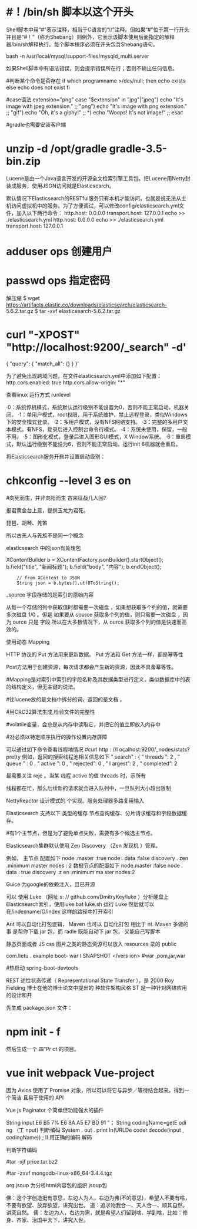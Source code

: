 # #！/bin/sh  脚本以这个开头
Shell脚本中用“#”表示注释，相当于C语言的“//”注释。但如果“#”位于第一行开头并且是“#！”（称为Shebang）则例外，它表示该脚本使用后面指定的解释器/bin/sh解释执行。每个脚本程序必须在开头包含Shebang语句。



bash -n  /usr/local/mysql/support-files/mysqld_multi.server

如果Shell脚本中有语法错误，则会提示错误所在行；否则不输出任何信息。

#判断某个命令是否存在
if which programname >/dev/null; then
    echo exists
else
    echo does not exist
fi


#case语法
extension="png"
case "$extension" in
  "jpg"|"jpeg")
    echo "It's image with jpeg extension."
  ;;
  "png")
    echo "It's image with png extension."
  ;;
  "gif")
    echo "Oh, it's a giphy!"
  ;;
  *)
    echo "Woops! It's not image!"
  ;;
esac


#gradle也需要安装客户端
# unzip -d /opt/gradle gradle-3.5-bin.zip

Lucene是由一个Java语言开发的开源全文检索引擎工具包。把Lucene用Netty封装成服务，使用JSON访问就是Elasticsearch。

默认情况下Elasticsearch的RESTful服务只有本机才能访问，也就是说无法从主机访问虚拟机中的服务。为了方便调试，可以修改config/elasticsearch.yml文件，加入以下两行命令：
http.host: 0.0.0.0
transport.host: 127.0.0.1
echo >> ./elasticsearch.yml http.host: 0.0.0.0
echo >> ./elasticsearch.yml transport.host: 127.0.0.1

# adduser ops 创建用户
# passwd ops  指定密码

解压缩
$ wget https://artifacts.elastic.co/downloads/elasticsearch/elasticsearch-
5.6.2.tar.gz
$ tar -xvf elasticsearch-5.6.2.tar.gz

# curl "-XPOST" "http://localhost:9200/_search" -d'
  {
     "query": {
       "match_all": {}
     }
  }'

为了避免出现跨域问题，在文件elasticsearch.yml中添加如下配置：
http.cors.enabled: true
http.cors.allow-origin: "*"


查看linux 运行方式  runlevel

·0：系统停机模式，系统默认运行级别不能设置为0，否则不能正常启动，机器关闭。
·1：单用户模式，root权限，用于系统维护，禁止远程登录，类似Windows下的安全模式登录。
·2：多用户模式，没有NFS网络支持。
·3：完整的多用户文本模式，有NFS，登录后进入控制台命令行模式。
·4：系统未使用，保留，一般不用。
·5：图形化模式，登录后进入图形GUI模式，X Window系统。
·6：重启模式，默认运行级别不能设为6，否则不能正常启动。运行init 6机器就会重启。

将Elasticsearch服务开启并设置启动级别：
# chkconfig --level 3 es on

#向死而生，并非向阳而生
古来征战几人回?

报君黄金台上意，提携玉龙为君死。

琵琶、胡琴、羌笛

所以古羌人与羌族不是同一个概念

elasticsearch 中的json有处理包

XContentBuilder b = XContentFactory.jsonBuilder().startObject();
		b.field("title", "新闻标题");
		b.field("body", "内容");
		b.endObject();

		// from XContent to JSON
		String json = b.bytes().utf8ToString();


_source 宇段存储的是索引的原始内容

从每一个存储的列中获取值时都需要一次磁盘 ，如果想获取多个列的值，就需要多次磁盘 1/0 。但是
如果要从 source 获取多个列的值，则只需要一次磁盘 ，因为 ource 只是 字段
所以在大多数情况下，从 ource 获取多个列的值是快速而高效的。

使用动态 Mapping

HTTP 协议的 Put 方法用来更新数据。 Put 方法和 Get 方法一样，都是幂等性

Post方法用于创建资源，每次请求都会产生新的资源，因此不具备幕等性。

#Mapping是对索引中索引的宇段名称及其数据类型进行定义，类似数据库中的表的结构定义，但无主键的说法。

#往lucene放的是文档中拆分的词，返回的是文档 。

#用CRC32算法生成,检验文件的完整性

#volatile变量，会总是从内存中读取它，并把它的值立即放入内存中

#对必须以特定顺序执行的操作设置内存屏障

可以通过如下命令查看线程地情况
#curl http : //l ocalhost:9200/_nodes/stats?pretty 
例如，返回的搜索线程池相关信息如下
” search" : { 
” threads ”: 2 , 
” queue " : 0 , 
” active ”: 0 , 
" rejected”: 0 , 
” l argest”: 2 , 
” completed”: 2

最需要关注 reje 。当某 线程 active 的值 threads 时，示所有

线程都在忙，那么后续新的请求就会进入队列中，一旦队列大小超出限制

NettyReactor 设计模式的 个实现。服务处理器多路复用输入

Elasticsearch 支持以下 类型的缓存 节点查询缓存、分片请求缓存和宇段数据缓存。

#有1个主节点，但是为了避免单点失败，需要有多个候选主节点。

Elasticsearch集群默认使用 Zen Discovery （Zen 发现机 ）管理。


例如， 主节点 配置如下
node .master :true 
node . data :false 
discovery . zen .minimum master nodes : 2 
数据节点的配置如下
node.master :false 
node . data : true 
discovery .z en .minimum ma ster nodes:2


Guice 为google的依赖注入，且已开源

可以 使用 Luke （网址 s: // github.com/DmitryKey/luke ）分析硬盘上
Elasticsearch索引，使用luke.bat luke.sh 运行 Luke 然后就可以在/indexname/O/index
这样的路径中打开索引

Ant 可以自动化打包逻辑， Maven 也可以 自动化打包 相比于 nt. Maven 多做的事
是帮你下载 jar 包，而 radle 既能自动下 jar 包， 又能自己写脚本

静态页面或者 JS css 图片之类的静态资源可以放入 resources 录的 public

<groupid>com.lietu . example</groupid> 
<artifactid>boot- war</artifactid> 
<version>l SNAPSHOT </vers ion>
#<packaging>war</packaging>  ,pom,jar,war

#热启动 spring-boot-devtools


REST 述性状态传递（ Representational State Transfer ），是 2000 Roy Fielding 
博士在他的博士论文中提出的 种软件架构风格 ST 是一种针对网络应用的设计和开

先生成 package.json 文件：
# npm init - f

然后生成一个 四”Pr ct 的项目。
# vue init webpack Vue-project

因为 Axios 使用了 Promise 对象，所以可以将它与异步／等待结合起来，得到一个简洁
且易于使用的 API

Vue js Paginator 个简单但功能强大的插件

String input E6 B5 7% E6 8A A5 E7 BD 91 ”；
String codingName=getE odi ng （工 nput) 判断编码
System . out . print ln(URLDe coder.decode(input , codingName)) ; II 用正确的编码 解码

判断字符编码

#tar -xjf price.tar.bz2

#tar -zxvf mongodb-linux-x86_64-3.4.4.tgz

org.jsoup 为分析html内容包的组织   jsoup包




佛：这个字创造挺有意思，左边人为人，右边为弗(不的意思)，希望人不要有啥，不要有欲望、放弃欲望，讲究出世。
道：追求物我合一、天人合一、顺其自然，讲究自然。
儒：左边为人，右边为需，就是希望人们留到啥、学到啥，比如：修身、齐家、治国平天下，讲究入世。




